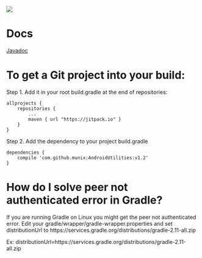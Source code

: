 [![](https://jitpack.io/v/munix/AndroidUtilities.svg)](https://jitpack.io/#munix/AndroidUtilities)


Docs
====

[Javadoc](http://munix.github.io/AndroidUtilities)

To get a Git project into your build:
===

Step 1. Add it in your root build.gradle at the end of repositories:


    allprojects {
        repositories {
		    ...
	        maven { url "https://jitpack.io" }
        }
    }

Step 2. Add the dependency to your project build.gradle


    dependencies {
        compile 'com.github.munix:AndroidUtilities:v1.2'
    }
   
   
   
How do I solve peer not authenticated error in Gradle?
===

If you are running Gradle on Linux you might get the peer not authenticated error. 
Edit your gradle/wrapper/gradle-wrapper.properties and set distributionUrl to https\://services.gradle.org/distributions/gradle-2.11-all.zip

Ex: distributionUrl=https\://services.gradle.org/distributions/gradle-2.11-all.zip
   
